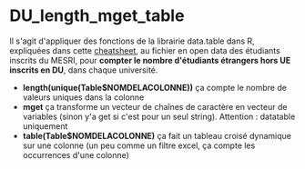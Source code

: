 # DU_length_mget_table

Il s'agit d'appliquer des fonctions de la librairie data.table dans R, expliquées dans cette <a href="https://github.com/rstudio/cheatsheets/raw/master/datatable.pdf">cheatsheet</a>, au fichier en open data des étudiants inscrits du MESRI, pour **compter le nombre d'étudiants étrangers hors UE inscrits en DU**, dans chaque université.

- **length(unique(Table$NOMDELACOLONNE))** ça compte le nombre de valeurs uniques dans la colonne
- **mget** ça transforme un vecteur de chaînes de caractère en vecteur de variables (sinon y'a get si c'est pour un seul string). Attention : datatable uniquement
- **table(Table$NOMDELACOLONNE)** ça fait un tableau croisé dynamique sur une colonne (un peu comme un filtre excel, ça compte les occurrences d'une colonne)

